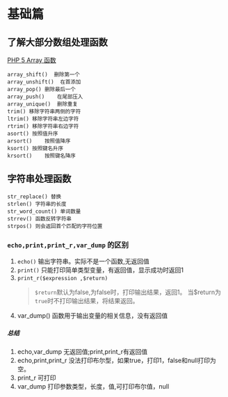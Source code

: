# 基础篇

## 了解大部分数组处理函数
[PHP 5 Array 函数](https://www.runoob.com/php/php-ref-array.html)

	array_shift()  删除第一个
	array_unshift()  在首添加
	array_pop()	删除最后一个
	array_push()	在尾部压入
	array_unique()	删除重复
	trim() 移除字符串两侧的字符
	ltrim() 移除字符串左边字符
	rtrim() 移除字符串右边字符
	asort()	按照值升序
	arsort()	按照值降序
	ksort()	按照键名升序
	krsort()	按照键名降序

## 字符串处理函数
	str_replace() 替换
	strlen() 字符串的长度
	str_word_count() 单词数量
	strrev() 函数反转字符串
	strpos() 则会返回首个匹配的字符位置
	
	


### `echo,print,print_r,var_dump` 的区别
1. `echo()` 输出字符串。实际不是一个函数,无返回值
2. `print()` 只能打印简单类型变量，有返回值，显示成功时返回1
3. `print_r($expression ,$return)`
	> `$return`默认为false,为false时，打印输出结果，返回1。
	> 当$return为`true`时不打印输出结果，将结果返回。
4. var_dump() 函数用于输出变量的相关信息，没有返回值

##### 总结
1. echo,var_dump 无返回值;print,print_r有返回值
2. echo,print,print_r  没法打印布尔型，如果true，打印1，false和null打印为空。
3. print_r 可打印
4. var_dump 打印参数类型，长度，值,可打印布尔值，null

